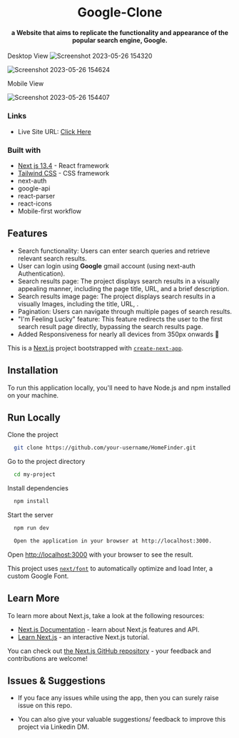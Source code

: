 <h1 align="center">
 Google-Clone
  <br>
</h1>
<h4 align="center"> a Website  that aims to replicate the functionality and appearance of the popular search engine, Google.</h4>

Desktop View
![Screenshot 2023-05-26 154320](https://github.com/Mudassirkhan2/google-clone/assets/106579572/a57709c5-5d45-40dd-8357-b4b2d48083a0)

![Screenshot 2023-05-26 154624](https://github.com/Mudassirkhan2/google-clone/assets/106579572/58c7e84b-7ebd-4439-9299-c635a7de763a)

Mobile View

![Screenshot 2023-05-26 154407](https://github.com/Mudassirkhan2/google-clone/assets/106579572/548e3bc5-c122-4a53-bee1-4063279d0d7a)

### Links

- Live Site URL: [Click Here](https://google-clone-khan.vercel.app/)

### Built with
- [Next js 13.4](https://nextjs.org/docs) - React framework
- [Tailwind CSS](https://tailwindcss.com/) - CSS framework
- next-auth
- google-api
- react-parser
- react-icons 
- Mobile-first workflow


## Features

* Search functionality: Users can enter search queries and retrieve relevant search results.
* User can login using <b>Google</b> gmail  account  (using next-auth Authentication).
* Search results page: The project displays search results in a visually appealing manner, including the page title, URL, and a brief description.
* Search results image page: The project displays search results in a visually Images, including the title, URL, .
* Pagination: Users can navigate through multiple pages of search results.
* "I'm Feeling Lucky" feature: This feature redirects the user to the first search result page directly, bypassing the search results page.
* Added Responsiveness for nearly all devices from 350px onwards :tada:



This is a [Next.js](https://nextjs.org/) project bootstrapped with [`create-next-app`](https://github.com/vercel/next.js/tree/canary/packages/create-next-app).

## Installation

To run this application locally, you'll need to have Node.js and npm installed on your machine.


    
## Run Locally

Clone the project

```bash
  git clone https://github.com/your-username/HomeFinder.git
```
Go to the project directory

```bash
  cd my-project
```

Install dependencies

```bash
  npm install
```

Start the server

```bash
  npm run dev
```


```bash
  Open the application in your browser at http://localhost:3000.
```


Open [http://localhost:3000](http://localhost:3000) with your browser to see the result.



This project uses [`next/font`](https://nextjs.org/docs/basic-features/font-optimization) to automatically optimize and load Inter, a custom Google Font.

## Learn More

To learn more about Next.js, take a look at the following resources:

- [Next.js Documentation](https://nextjs.org/docs) - learn about Next.js features and API.
- [Learn Next.js](https://nextjs.org/learn) - an interactive Next.js tutorial.

You can check out [the Next.js GitHub repository](https://github.com/vercel/next.js/) - your feedback and contributions are welcome!


## Issues & Suggestions

* If you face any issues while using the app, then you can surely raise issue on this repo.


* You can also give your valuable suggestions/ feedback to improve this project via Linkedin DM.
